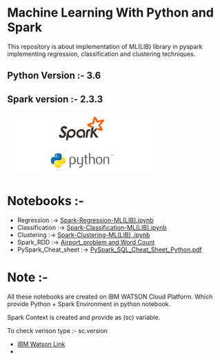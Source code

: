 # Machine Learning With Python and Spark
This repository is about implementation of ML(LIB) library in pyspark implementing regression, classification and clustering techniques.

## Python Version :- 3.6
## Spark version :- 2.3.3

<img src="https://github.com/kishanpython/Machine-Learning-Using-Python-Spark/blob/master/Spark_RDD_Example/Data/spark.png"></img>

# Notebooks :- 
<ul>
<li>Regression :-> <a href="https://github.com/kishanpython/Machine-Learning-Using-Python-Spark/tree/master/Regression">Spark-Regression-ML(LIB).ipynb</a></li>
<li>Classification :-> <a href="https://github.com/kishanpython/Machine-Learning-Using-Python-Spark/tree/master/Classification">Spark-Classification-ML(LIB).ipynb</a></li>
<li>Clustering :-> <a href="https://github.com/kishanpython/Machine-Learning-Using-Python-Spark/tree/master/Clustering">Spark-Clustering-ML(LIB) .ipynb</a></li>
<li>Spark_RDD :-> <a href="https://github.com/kishanpython/Machine-Learning-Using-Python-Spark/tree/master/Spark_RDD_Example">Airport_problem and Word Count</a></li>
<li>PySpark_Cheat_sheet :-> <a href="https://github.com/kishanpython/Machine-Learning-Using-Python-Spark/tree/master/PySpark_SQL_Cheat_Sheet_Python">PySpark_SQL_Cheat_Sheet_Python.pdf</a></li>
</ul>

# Note :-
All these notebooks are created on IBM WATSON Cloud Platform. Which provide Python + Spark Environment in python notebook.

Spark Context is created and provide as (sc) variable.

To check verison type :- sc.version

<ul>
  <li><a href="https://eu-gb.dataplatform.cloud.ibm.com/">IBM Watson Link</a><li>
</ul>
